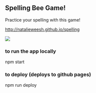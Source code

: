 ## Spelling Bee Game!

Practice your spelling with this game!

http://natalieweesh.github.io/spelling


<img src="https://user-images.githubusercontent.com/3805607/87865021-9a788880-c93d-11ea-9462-59be6548d79d.gif" />

### to run the app locally

npm start


### to deploy (deploys to github pages)

npm run deploy
